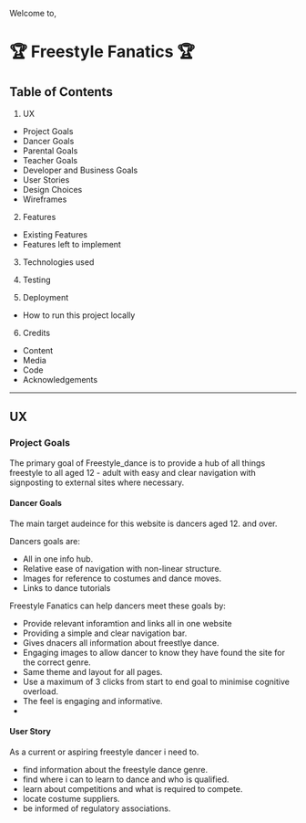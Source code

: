 Welcome to,

# 🏆 Freestyle Fanatics 🏆

## Table of Contents
1. UX

  * Project Goals  
  * Dancer Goals  
  * Parental Goals  
  * Teacher Goals  
  * Developer and Business Goals  
  * User Stories  
  * Design Choices  
  * Wireframes  

2. Features
  * Existing Features
  * Features left to implement

3. Technologies used

4. Testing

5. Deployment

  * How to run this project locally

6. Credits

  * Content
  * Media
  * Code
  * Acknowledgements

------

## UX

### Project Goals

The primary goal of Freestyle_dance is to provide a hub of all things freestyle to all aged 12 - adult with easy and clear navigation with signposting to external sites where necessary. 

#### Dancer Goals

The main target audeince for this website is dancers aged 12. and over.

Dancers goals are:

  * All in one info hub.
  * Relative ease of navigation with non-linear structure.
  * Images for reference to costumes and dance moves.
  * Links to dance tutorials

Freestyle Fanatics can help dancers meet these goals by:

  * Provide relevant inforamtion and links all in one website
  * Providing a simple and clear navigation bar.
  * Gives dnacers all information about freestlye dance.
  * Engaging images to allow dancer to know they have found the site for the 
    correct genre.
  * Same theme and layout for all pages.
  * Use a maximum of 3 clicks from start to end goal to minimise cognitive 
    overload.
  * The feel is engaging and informative.
  * 

#### User Story

As a current or aspiring freestyle dancer i need to.
  * find information about the freestyle dance genre.
  * find where i can to learn to dance and who is qualified.
  * learn about competitions and what is required to compete.
  * locate costume suppliers.
  * be informed of regulatory associations.
